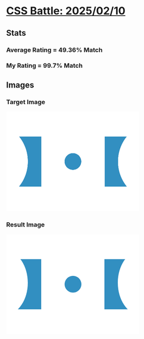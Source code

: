 # [CSS Battle: 2025/02/10](https://cssbattle.dev/play/f768fZLSnli0cVpuSHnF)

## Stats

### Average Rating = 49.36% Match

### My Rating = 99.7% Match

## Images

### Target Image

![](./images/target.png)

### Result Image

![](./images/result.png)
